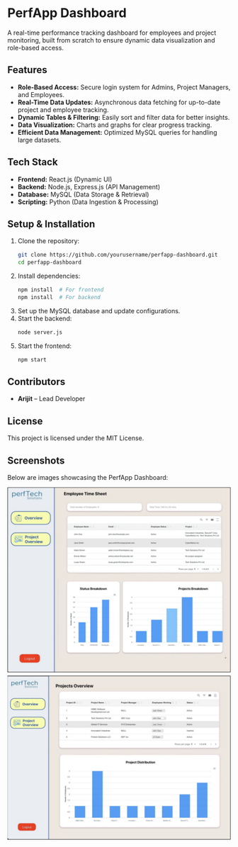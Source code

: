# PerfApp Dashboard

A real-time performance tracking dashboard for employees and project monitoring, built from scratch to ensure dynamic data visualization and role-based access.

## Features
- **Role-Based Access:** Secure login system for Admins, Project Managers, and Employees.
- **Real-Time Data Updates:** Asynchronous data fetching for up-to-date project and employee tracking.
- **Dynamic Tables & Filtering:** Easily sort and filter data for better insights.
- **Data Visualization:** Charts and graphs for clear progress tracking.
- **Efficient Data Management:** Optimized MySQL queries for handling large datasets.

## Tech Stack
- **Frontend:** React.js (Dynamic UI)
- **Backend:** Node.js, Express.js (API Management)
- **Database:** MySQL (Data Storage & Retrieval)
- **Scripting:** Python (Data Ingestion & Processing)

## Setup & Installation
1. Clone the repository:
   ```sh
   git clone https://github.com/yourusername/perfapp-dashboard.git
   cd perfapp-dashboard
   ```
2. Install dependencies:
   ```sh
   npm install  # For frontend
   npm install  # For backend
   ```
3. Set up the MySQL database and update configurations.
4. Start the backend:
   ```sh
   node server.js  
   ```
5. Start the frontend:
   ```sh
   npm start  
   ```

## Contributors
- **Arijit** – Lead Developer

## License
This project is licensed under the MIT License.

## Screenshots
Below are images showcasing the PerfApp Dashboard:

![Dashboard Screenshot 1](https://github.com/ArijitRoy22/Management-System-Software/blob/main/HomePage.JPG)
![Dashboard Screenshot 2](https://github.com/ArijitRoy22/Management-System-Software/blob/main/ProjectPage.JPG)
